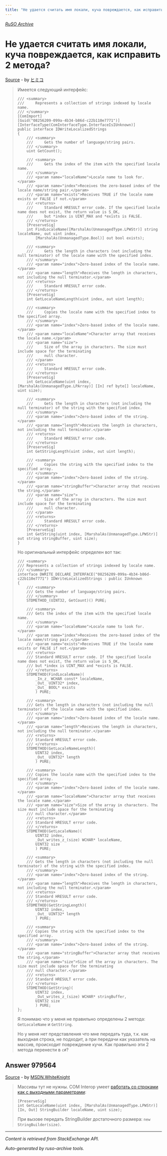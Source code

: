 ```yaml
---
title: "Не удается считать имя локали, куча повреждается, как исправить 2 метода?"
---
```

<p><i><a href="https://github.com/MSDN-WhiteKnight/ruso-archive/">RuSO Archive</a></i></p>
<h1>Не удается считать имя локали, куча повреждается, как исправить 2 метода?</h1>
<p><a href="https://ru.stackoverflow.com/questions/979477/%d0%9d%d0%b5-%d1%83%d0%b4%d0%b0%d0%b5%d1%82%d1%81%d1%8f-%d1%81%d1%87%d0%b8%d1%82%d0%b0%d1%82%d1%8c-%d0%b8%d0%bc%d1%8f-%d0%bb%d0%be%d0%ba%d0%b0%d0%bb%d0%b8-%d0%ba%d1%83%d1%87%d0%b0-%d0%bf%d0%be%d0%b2%d1%80%d0%b5%d0%b6%d0%b4%d0%b0%d0%b5%d1%82%d1%81%d1%8f-%d0%ba%d0%b0%d0%ba-%d0%b8%d1%81%d0%bf%d1%80%d0%b0%d0%b2%d0%b8%d1%82%d1%8c-2-%d0%bc%d0%b5%d1%82%d0%be%d0%b4%d0%b0">Source</a> - by <a href="https://ru.stackoverflow.com/users/206435/%e3%83%92%e3%83%9f%e3%82%b3">ヒミコ</a></p>
<blockquote>
<p>Имеется следующий интерфейс:</p>

<pre><code>/// &lt;summary&gt;
///     Represents a collection of strings indexed by locale name.
/// &lt;/summary&gt;
[ComImport]
[Guid("08256209-099a-4b34-b86d-c22b110e7771")]
[InterfaceType(ComInterfaceType.InterfaceIsIUnknown)]
public interface IDWriteLocalizedStrings
{
    /// &lt;summary&gt;
    ///     Gets the number of language/string pairs.
    /// &lt;/summary&gt;
    uint GetCount();

    /// &lt;summary&gt;
    ///     Gets the index of the item with the specified locale name.
    /// &lt;/summary&gt;
    /// &lt;param name="localeName"&gt;Locale name to look for.&lt;/param&gt;
    /// &lt;param name="index"&gt;Receives the zero-based index of the locale name/string pair.&lt;/param&gt;
    /// &lt;param name="exists"&gt;Receives TRUE if the locale name exists or FALSE if not.&lt;/param&gt;
    /// &lt;returns&gt;
    ///     Standard HRESULT error code. If the specified locale name does not exist, the return value is S_OK,
    ///     but *index is UINT_MAX and *exists is FALSE.
    /// &lt;/returns&gt;
    [PreserveSig]
    int FindLocaleName([MarshalAs(UnmanagedType.LPWStr)] string localeName, out uint index,
        [MarshalAs(UnmanagedType.Bool)] out bool exists);

    /// &lt;summary&gt;
    ///     Gets the length in characters (not including the null terminator) of the locale name with the specified index.
    /// &lt;/summary&gt;
    /// &lt;param name="index"&gt;Zero-based index of the locale name.&lt;/param&gt;
    /// &lt;param name="length"&gt;Receives the length in characters, not including the null terminator.&lt;/param&gt;
    /// &lt;returns&gt;
    ///     Standard HRESULT error code.
    /// &lt;/returns&gt;
    [PreserveSig]
    int GetLocaleNameLength(uint index, out uint length);

    /// &lt;summary&gt;
    ///     Copies the locale name with the specified index to the specified array.
    /// &lt;/summary&gt;
    /// &lt;param name="index"&gt;Zero-based index of the locale name.&lt;/param&gt;
    /// &lt;param name="localeName"&gt;Character array that receives the locale name.&lt;/param&gt;
    /// &lt;param name="size"&gt;
    ///     Size of the array in characters. The size must include space for the terminating
    ///     null character.
    /// &lt;/param&gt;
    /// &lt;returns&gt;
    ///     Standard HRESULT error code.
    /// &lt;/returns&gt;
    [PreserveSig]
    int GetLocaleName(uint index, [MarshalAs(UnmanagedType.LPArray)] [In] ref byte[] localeName, uint size);

    /// &lt;summary&gt;
    ///     Gets the length in characters (not including the null terminator) of the string with the specified index.
    /// &lt;/summary&gt;
    /// &lt;param name="index"&gt;Zero-based index of the string.&lt;/param&gt;
    /// &lt;param name="length"&gt;Receives the length in characters, not including the null terminator.&lt;/param&gt;
    /// &lt;returns&gt;
    ///     Standard HRESULT error code.
    /// &lt;/returns&gt;
    [PreserveSig]
    int GetStringLength(uint index, out uint length);

    /// &lt;summary&gt;
    ///     Copies the string with the specified index to the specified array.
    /// &lt;/summary&gt;
    /// &lt;param name="index"&gt;Zero-based index of the string.&lt;/param&gt;
    /// &lt;param name="stringBuffer"&gt;Character array that receives the string.&lt;/param&gt;
    /// &lt;param name="size"&gt;
    ///     Size of the array in characters. The size must include space for the terminating
    ///     null character.
    /// &lt;/param&gt;
    /// &lt;returns&gt;
    ///     Standard HRESULT error code.
    /// &lt;/returns&gt;
    [PreserveSig]
    int GetString(uint index, [MarshalAs(UnmanagedType.LPWStr)] out string stringBuffer, uint size);
}
</code></pre>

<p>Но оригинальный интерфейс определен вот так:</p>

<pre><code>/// &lt;summary&gt;
/// Represents a collection of strings indexed by locale name.
/// &lt;/summary&gt;
interface DWRITE_DECLARE_INTERFACE("08256209-099a-4b34-b86d-c22b110e7771") IDWriteLocalizedStrings : public IUnknown
{
    /// &lt;summary&gt;
    /// Gets the number of language/string pairs.
    /// &lt;/summary&gt;
    STDMETHOD_(UINT32, GetCount)() PURE;

    /// &lt;summary&gt;
    /// Gets the index of the item with the specified locale name.
    /// &lt;/summary&gt;
    /// &lt;param name="localeName"&gt;Locale name to look for.&lt;/param&gt;
    /// &lt;param name="index"&gt;Receives the zero-based index of the locale name/string pair.&lt;/param&gt;
    /// &lt;param name="exists"&gt;Receives TRUE if the locale name exists or FALSE if not.&lt;/param&gt;
    /// &lt;returns&gt;
    /// Standard HRESULT error code. If the specified locale name does not exist, the return value is S_OK, 
    /// but *index is UINT_MAX and *exists is FALSE.
    /// &lt;/returns&gt;
    STDMETHOD(FindLocaleName)(
        _In_z_ WCHAR const* localeName,
        _Out_ UINT32* index,
        _Out_ BOOL* exists
        ) PURE;

    /// &lt;summary&gt;
    /// Gets the length in characters (not including the null terminator) of the locale name with the specified index.
    /// &lt;/summary&gt;
    /// &lt;param name="index"&gt;Zero-based index of the locale name.&lt;/param&gt;
    /// &lt;param name="length"&gt;Receives the length in characters, not including the null terminator.&lt;/param&gt;
    /// &lt;returns&gt;
    /// Standard HRESULT error code.
    /// &lt;/returns&gt;
    STDMETHOD(GetLocaleNameLength)(
        UINT32 index,
        _Out_ UINT32* length
        ) PURE;

    /// &lt;summary&gt;
    /// Copies the locale name with the specified index to the specified array.
    /// &lt;/summary&gt;
    /// &lt;param name="index"&gt;Zero-based index of the locale name.&lt;/param&gt;
    /// &lt;param name="localeName"&gt;Character array that receives the locale name.&lt;/param&gt;
    /// &lt;param name="size"&gt;Size of the array in characters. The size must include space for the terminating
    /// null character.&lt;/param&gt;
    /// &lt;returns&gt;
    /// Standard HRESULT error code.
    /// &lt;/returns&gt;
    STDMETHOD(GetLocaleName)(
        UINT32 index,
        _Out_writes_z_(size) WCHAR* localeName,
        UINT32 size
        ) PURE;

    /// &lt;summary&gt;
    /// Gets the length in characters (not including the null terminator) of the string with the specified index.
    /// &lt;/summary&gt;
    /// &lt;param name="index"&gt;Zero-based index of the string.&lt;/param&gt;
    /// &lt;param name="length"&gt;Receives the length in characters, not including the null terminator.&lt;/param&gt;
    /// &lt;returns&gt;
    /// Standard HRESULT error code.
    /// &lt;/returns&gt;
    STDMETHOD(GetStringLength)(
        UINT32 index,
        _Out_ UINT32* length
        ) PURE;

    /// &lt;summary&gt;
    /// Copies the string with the specified index to the specified array.
    /// &lt;/summary&gt;
    /// &lt;param name="index"&gt;Zero-based index of the string.&lt;/param&gt;
    /// &lt;param name="stringBuffer"&gt;Character array that receives the string.&lt;/param&gt;
    /// &lt;param name="size"&gt;Size of the array in characters. The size must include space for the terminating
    /// null character.&lt;/param&gt;
    /// &lt;returns&gt;
    /// Standard HRESULT error code.
    /// &lt;/returns&gt;
    STDMETHOD(GetString)(
        UINT32 index,
        _Out_writes_z_(size) WCHAR* stringBuffer,
        UINT32 size
        ) PURE;
};
</code></pre>

<p>Я понимаю что у меня не правильно определены 2 метода: <code>GetLocaleName</code> и <code>GetString</code>.</p>

<p>Но у меня нет представления что мне передать туда, т.к. как выходная строка, не подходит, а при передачи как указатель на массив, происходит повреждение кучи. Как правильно эти 2 метода перенести в <code>c#</code>?</p>

</blockquote>
<h2>Answer 979564</h2>
<p><a href="https://ru.stackoverflow.com/a/979564/">Source</a> - by <a href="https://ru.stackoverflow.com/users/240512/msdn-whiteknight">MSDN.WhiteKnight</a></p>
<blockquote>
<p>Массивы тут не нужны. COM Interop умеет <a href="https://docs.microsoft.com/ru-ru/dotnet/framework/interop/default-marshaling-for-strings#fixed-length-string-buffers" rel="nofollow noreferrer">работать со строками как с выходными параметрами</a>:</p>

<pre><code>[PreserveSig]
int GetLocaleName(uint index, [MarshalAs(UnmanagedType.LPWStr)] [In, Out] StringBuilder localeName, uint size);
</code></pre>

<p>При вызове передать StringBuilder достаточного размера: <code>new StringBuilder(size)</code>.</p>

</blockquote>
<hr/>
<p><i>Content is retrieved from StackExchange API. </i></p>
<p><i>Auto-generated by ruso-archive tools. </i></p>
